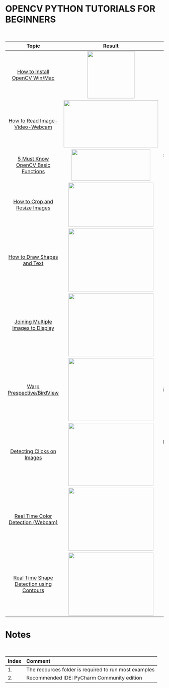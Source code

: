 # OPENCV PYTHON TUTORIALS FOR BEGINNERS
</br>

|Topic|Result|Description|
|:---:|:----:|:----:|
| [How to Install OpenCV Win/Mac](https://github.com/murtazahassan/OpenCV-Python/blob/master/Basics/Read_Write_Display.py)| <img src="https://github.com/murtazahassan/OpenCV-Python-Tutorials-for-Beginners/blob/master/thumbnails/0.jpg" width="150" height="150" />       |  Read images using opencv library. Show using Opencv and Matplot library </br> |
| [How to Read Image-Video-Webcam](https://github.com/murtazahassan/OpenCV-Python/blob/master/Basics/GrayScaling.py)| <img src="https://github.com/murtazahassan/OpenCV-Python-Tutorials-for-Beginners/blob/master/thumbnails/1.jpg" width="300" height="150" />       |  Convert RGB images to Gray Scale  </br> |
| [5 Must Know OpenCV Basic Functions](https://github.com/murtazahassan/OpenCV-Python/blob/master/Basics/ColorSpaceRGB.py)| <img src="https://github.com/murtazahassan/OpenCV-Python-Tutorials-for-Beginners/blob/master/thumbnails/2.jpg" width="250" height="100" />       |  Split The RGB  Channels to view seperately  </br> |
| [How to Crop and Resize Images](https://github.com/murtazahassan/OpenCV-Python/blob/master/Basics/ColorSpaceHSV.py)| <img src="https://github.com/murtazahassan/OpenCV-Python/blob/master/Resources/Recources/coloSpaceHSV.png" width="270" height="140" />       |  Split The HSV  Channels to view seperately  </br> |
| [How to Draw Shapes and Text](https://github.com/murtazahassan/OpenCV-Python/blob/master/Basics/Resize.py)| <img src="https://github.com/murtazahassan/OpenCV-Python/blob/master/Resources/Recources/resize.png" width="270" height="200" />       |  Increase /Decreace the Width and height of the image   </br> |
| [Joining Multiple Images to Display](https://github.com/murtazahassan/OpenCV-Python/blob/master/Basics/Cropping.py)| <img src="https://github.com/murtazahassan/OpenCV-Python/blob/master/Resources/Recources/Cropping.png" width="270" height="200" />       |  Get selected part of an image   </br> |
| [Warp Prespective/BirdView](https://github.com/murtazahassan/OpenCV-Python/blob/master/Basics/Histograms.py)| <img src="https://github.com/murtazahassan/OpenCV-Python/blob/master/Resources/Recources/Histograms.png" width="270" height="200" />       |  Plot RGB values of an image in form of a Histogram  </br> |
| [Detecting Clicks on Images](https://github.com/murtazahassan/OpenCV-Python/blob/master/Basics/DrawImagesShapes.py)| <img src="https://github.com/murtazahassan/OpenCV-Python/blob/master/Resources/Recources/drawImagesShapes.png" width="270" height="200" />       | How to create blank/colored image. How to add Text Shapes etc on a specified location.   </br> |
| [Real Time Color Detection (Webcam)](https://github.com/murtazahassan/OpenCV-Python/blob/master/Basics/ErosionDialationOpeningClosing.py)| <img src="https://github.com/murtazahassan/OpenCV-Python/blob/master/Resources/Recources/DialationErosionOpeningClosing.png" width="270" height="200" />       | Using the Functions Dialation Erosion Opening Closing . Mostly used to remove noise/filter image  </br> |
| [Real Time Shape Detection using Contours](https://github.com/murtazahassan/OpenCV-Python/blob/master/Basics/ErosionDialationOpeningClosing.py)| <img src="https://github.com/murtazahassan/OpenCV-Python/blob/master/Resources/Recources/DialationErosionOpeningClosing.png" width="270" height="200" />       | Using the Functions Dialation Erosion Opening Closing . Mostly used to remove noise/filter image  </br> |


# Notes
</br>

|Index|Comment|
|:---|:---|
|1.|The recources folder is required to run most examples|
|2.|Recommended IDE: PyCharm Community edition|
